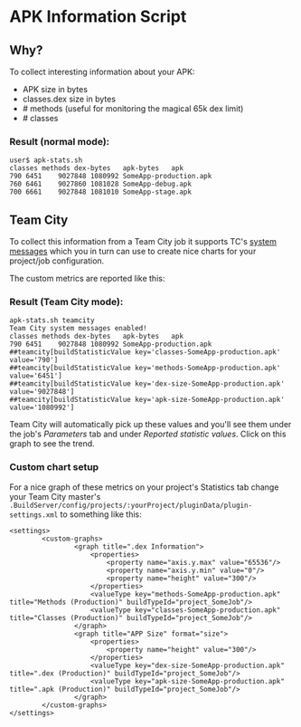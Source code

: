 # APK Information Script

## Why?
To collect interesting information about your APK:

* APK size in bytes
* classes.dex size in bytes
* \# methods (useful for monitoring the magical 65k dex limit)
* \# classes

### Result (normal mode):

    user$ apk-stats.sh
    classes	methods	dex-bytes	apk-bytes	apk
    790	6451	9027848	1080992	SomeApp-production.apk
    760	6461	9027860	1081028	SomeApp-debug.apk
    700	6661	9027848	1081010	SomeApp-stage.apk

## Team City
To collect this information from a Team City job it supports TC's [system messages](http://confluence.jetbrains.com/display/TCD8/Custom+Chart) which you in turn can use to create nice charts for your project/job configuration.

The custom metrics are reported like this:

### Result (Team City mode):
	apk-stats.sh teamcity
	Team City system messages enabled!
	classes	methods	dex-bytes	apk-bytes	apk
    790	6451	9027848	1080992	SomeApp-production.apk
	##teamcity[buildStatisticValue key='classes-SomeApp-production.apk' value='790']
	##teamcity[buildStatisticValue key='methods-SomeApp-production.apk' value='6451']
	##teamcity[buildStatisticValue key='dex-size-SomeApp-production.apk' value='9027848']
	##teamcity[buildStatisticValue key='apk-size-SomeApp-production.apk' value='1080992']


Team City will automatically pick up these values and you'll see them under the job's _Parameters_ tab and under _Reported statistic values_. Click on this graph to see the trend.

### Custom chart setup
For a nice graph of these metrics on your project's Statistics tab change your Team City master's `.BuildServer/config/projects/:yourProject/pluginData/plugin-settings.xml` to something like this:

    <settings>
            <custom-graphs>
                    <graph title=".dex Information">
    			 		<properties>
    			    		<property name="axis.y.max" value="65536"/>
    						<property name="axis.y.min" value="0"/>
    						<property name="height" value="300"/>
    			  		</properties>
                    	<valueType key="methods-SomeApp-production.apk" title="Methods (Production)" buildTypeId="project_SomeJob"/>
                    	<valueType key="classes-SomeApp-production.apk" title="Classes (Production)" buildTypeId="project_SomeJob"/>
                    </graph>
                    <graph title="APP Size" format="size">
    			 		<properties>
    						<property name="height" value="300"/>
    			  		</properties>
                    	<valueType key="dex-size-SomeApp-production.apk" title=".dex (Production)" buildTypeId="project_SomeJob"/>
                    	<valueType key="apk-size-SomeApp-production.apk" title=".apk (Production)" buildTypeId="project_SomeJob"/>
                    </graph>
            </custom-graphs>
    </settings>